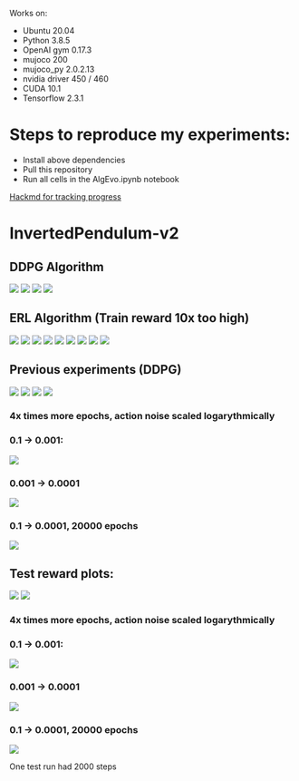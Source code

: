 Works on:
- Ubuntu 20.04
- Python 3.8.5
- OpenAI gym 0.17.3
- mujoco 200
- mujoco_py 2.0.2.13
- nvidia driver 450 / 460
- CUDA 10.1
- Tensorflow 2.3.1

# Steps to reproduce my experiments:
- Install above dependencies
- Pull this repository
- Run all cells in the AlgEvo.ipynb notebook

[Hackmd for tracking progress](https://hackmd.io/NUtcNODST3SHuBCEYfpFUg?view)

# InvertedPendulum-v2
## DDPG Algorithm
![](imgs/DDPG/InvertedPendulum-v2/train_reward_test2-pt1.jpg)
![](imgs/DDPG/InvertedPendulum-v2/test_reward_test2-pt1.jpg)
![](imgs/DDPG/InvertedPendulum-v2/train_reward_test2-pt2.jpg)
![](imgs/DDPG/InvertedPendulum-v2/test_reward_test2-pt2.jpg)

## ERL Algorithm (Train reward 10x too high)
![](imgs/ERL/InvertedPendulum-v2/train_reward_test1-pt1.jpg)
![](imgs/ERL/InvertedPendulum-v2/test_reward_test1-pt1.jpg)
![](imgs/ERL/InvertedPendulum-v2/train_reward_test1-pt2.jpg)
![](imgs/ERL/InvertedPendulum-v2/test_reward_test1-pt2.jpg)
![](imgs/ERL/InvertedPendulum-v2/train_reward_test1-pt3.jpg)
![](imgs/ERL/InvertedPendulum-v2/test_reward_test1-pt3.jpg)
![](imgs/ERL/InvertedPendulum-v2/train_reward_test2.jpg)
![](imgs/ERL/InvertedPendulum-v2/test_reward_test2.jpg)
![](imgs/ERL/InvertedPendulum-v2/actors_reward_test2.jpg)


## Previous experiments (DDPG)

![](imgs/prev/train_reward1.jpg)
![](imgs/prev/train_reward2.jpg)
![](imgs/prev/train_reward3.jpg)
![](imgs/prev/train_reward4.jpg)


### 4x times more epochs, action noise scaled logarythmically
### 0.1 -> 0.001:
![](imgs/prev/train_reward_lognoise_1.jpg)

### 0.001 -> 0.0001
![](imgs/prev/train_reward_lognoise_2.jpg)

### 0.1 -> 0.0001, 20000 epochs
![](imgs/prev/train_reward_lognoise_long_run.jpg)

## Test reward plots:

![](imgs/prev/test_reward1.jpg)
![](imgs/prev/test_reward2.jpg)

### 4x times more epochs, action noise scaled logarythmically
### 0.1 -> 0.001:
![](imgs/prev/test_reward_lognoise_1.jpg)

### 0.001 -> 0.0001
![](imgs/prev/test_reward_lognoise_2.jpg)

### 0.1 -> 0.0001, 20000 epochs
![](imgs/prev/test_reward_lognoise_long_run.jpg)

One test run had 2000 steps

